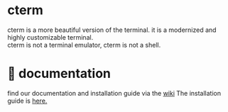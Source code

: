 # cterm

cterm is a more beautiful version of the terminal. it is a modernized and highly customizable terminal. \
cterm is not a terminal emulator, cterm is not a shell.

# 📘 documentation
find our documentation and installation guide via the [wiki](https://github.com/AronasGITHUB/cterm/wiki)
The installation guide is [here.](https://github.com/AronasGITHUB/cterm/wiki/2.1-Apply)
